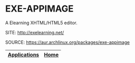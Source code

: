 # EXE-APPIMAGE

 A Elearning XHTML/HTML5 editor.

 SITE: http://exelearning.net/

 SOURCE: https://aur.archlinux.org/packages/exe-appimage

 | [Applications](https://portable-linux-apps.github.io/apps.html) | [Home](https://portable-linux-apps.github.io)
 | --- | --- |
